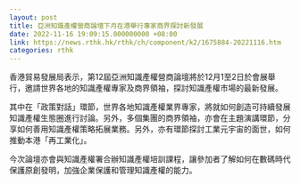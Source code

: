 ```yaml
---
layout: post
title: 亞洲知識產權營商論壇下月在港舉行專家商界探討新發展
date: 2022-11-16 19:09:15.000000000 +08:00
link: https://news.rthk.hk/rthk/ch/component/k2/1675884-20221116.htm
categories: rthk
---
```


香港貿易發展局表示，第12屆亞洲知識產權營商論壇將於12月1至2日於會展舉行，邀請世界各地的知識產權專家及商界領袖，探討知識產權市場的最新發展。

其中在「政策對話」環節，世界各地知識產權業界專家，將就如何創造可持續發展知識產權生態圈進行討論。另外，多個集團的商界領袖，亦會在主題演講環節，分享如何善用知識產權策略拓展業務。另外，亦有環節探討工業元宇宙的面世，如何推動本港「再工業化」。

今次論壇亦會與知識產權署合辦知識產權培訓課程，讓參加者了解如何在數碼時代保護原創發明，加強企業保護和管理知識產權的能力。
